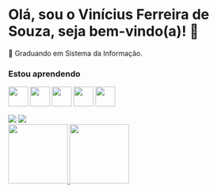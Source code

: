 # Olá, sou o Vinícius Ferreira de Souza, seja bem-vindo(a)! 👋

🎯 Graduando em Sistema da Informação. 

### Estou aprendendo

<img src="https://cdn.jsdelivr.net/gh/devicons/devicon/icons/java/java-original.svg" width="40" height="40"/> <img src="https://cdn.jsdelivr.net/gh/devicons/devicon/icons/csharp/csharp-original.svg" width="40" height="40"/> <img src="https://cdn.jsdelivr.net/gh/devicons/devicon/icons/mysql/mysql-original-wordmark.svg" width="40" height="40" /> <img src="https://cdn.jsdelivr.net/gh/devicons/devicon/icons/git/git-original-wordmark.svg" width="40" height="40"/> <img src="https://cdn.jsdelivr.net/gh/devicons/devicon/icons/github/github-original.svg" width="40" height="40"/>  

<div>
<a href = "mailto:vfdesouza7@gmail.com"><img src="https://img.shields.io/badge/Gmail-D14836?style=for-the-badge&logo=gmail&logoColor=white" target="_blank"></a>
<a href="https://www.linkedin.com/in/vfdesouza/" target="_blank"><img src="https://img.shields.io/badge/-LinkedIn-%230077B5?style=for-the-badge&logo=linkedin&logoColor=white" target="_blank"></a>   
</div>

<div>
<a href="https://github.com/vfdesouza">
<img height="120em" src="https://github-readme-stats.vercel.app/api/top-langs/?username=vfdesouza&layout=compact&langs_count=7&theme=dracula"/>
<img height="120em" src="https://github-readme-stats.vercel.app/api?username=vfdesouza&show_icons=true&theme=dracula&include_all_commits=true&count_private=true"/>
</div>
  
  
